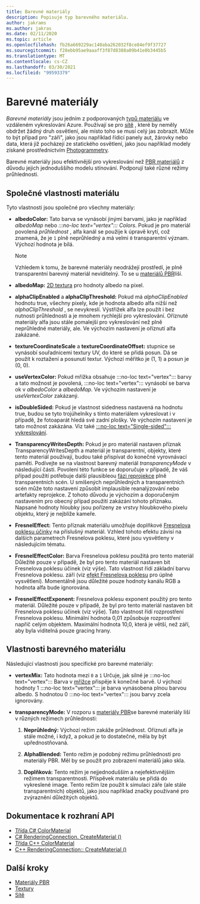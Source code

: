```yaml
---
title: Barevné materiály
description: Popisuje typ barevného materiálu.
author: jakrams
ms.author: jakras
ms.date: 02/11/2020
ms.topic: article
ms.openlocfilehash: fb26a669229ac140aba262032f8ce84ef9f37727
ms.sourcegitcommit: f28ebb95ae9aaaff3f87d8388a09b41e0b3445b5
ms.translationtype: MT
ms.contentlocale: cs-CZ
ms.lasthandoff: 03/30/2021
ms.locfileid: "99593379"
---
```

# <a name="color-materials"></a>Barevné materiály

*Barevné materiály* jsou jedním z podporovaných [typů materiálu](../../concepts/materials.md) ve vzdáleném vykreslování Azure. Používají se pro [sítě](../../concepts/meshes.md) , které by neměly obdržet žádný druh osvětlení, ale místo toho se musí celý jas zobrazit. Může to být případ pro "záři", jako jsou například řídicí panely aut, žárovky nebo data, která již pocházejí ze statického osvětlení, jako jsou například modely získané prostřednictvím [Photogrammetry](https://en.wikipedia.org/wiki/Photogrammetry).

Barevné materiály jsou efektivnější pro vykreslování než [PBR materiálů](pbr-materials.md) z důvodu jejich jednoduššího modelu stínování. Podporují také různé režimy průhlednosti.

## <a name="common-material-properties"></a>Společné vlastnosti materiálu

Tyto vlastnosti jsou společné pro všechny materiály:

* **albedoColor:** Tato barva se vynásobí jinými barvami, jako je například *albedoMap* nebo *:::no-loc text="vertex"::: Colors*. Pokud je pro materiál povolená *průhlednost* , alfa kanál se použije k úpravě krytí, což znamená, že je `1` plně neprůhledný a má velmi `0` transparentní význam. Výchozí hodnota je bílá.

  > [!NOTE]
  > Vzhledem k tomu, že barevné materiály neodrážejí prostředí, je plně transparentní barevný materiál neviditelný. To se u [materiálů PBR](pbr-materials.md)liší.

* **albedoMap:** [2D textura](../../concepts/textures.md) pro hodnoty albedo na pixel.

* **alphaClipEnabled** a **alphaClipThreshold:** Pokud má *alphaClipEnabled* hodnotu true, všechny pixely, kde je hodnota albedo alfa nižší než *alphaClipThreshold* , se nevykreslí. Výstřižek alfa lze použít i bez nutnosti průhlednosti a je mnohem rychlejší pro vykreslování. Oříznuté materiály alfa jsou stále pomalejší pro vykreslování než plně neprůhledné materiály, ale. Ve výchozím nastavení je oříznutí alfa zakázané.

* **textureCoordinateScale** a **textureCoordinateOffset:** stupnice se vynásobí souřadnicemi textury UV, do které se přidá posun. Dá se použít k roztažení a posunutí textur. Výchozí měřítko je (1, 1) a posun je (0, 0).

* **useVertexColor:** Pokud mřížka obsahuje :::no-loc text="vertex"::: barvy a tato možnost je povolená, :::no-loc text="vertex"::: vynásobí se barva ok v *albedoColor* a *albedoMap*. Ve výchozím nastavení je *useVertexColor* zakázaný.

* **isDoubleSided:** Pokud je vlastnost sidedness nastavená na hodnotu true, budou se tyto trojúhelníky s tímto materiálem vykreslovat i v případě, že fotoaparát hledá své zadní plošky. Ve výchozím nastavení je tato možnost zakázána. Viz také [ :::no-loc text="Single-sided"::: vykreslování](single-sided-rendering.md).

* **TransparencyWritesDepth:** Pokud je pro materiál nastaven příznak TransparencyWritesDepth a materiál je transparentní, objekty, které tento materiál používají, budou také přispívat do konečné vyrovnávací paměti. Podívejte se na vlastnost barevný materiál *transparencyMode* v následující části. Povolení této funkce se doporučuje v případě, že váš případ použití potřebuje další plausibleou [fázi reprojekce](late-stage-reprojection.md) plně transparentních scén. U smíšených neprůhledných a transparentních scén může toto nastavení způsobit implausible reanalýzování nebo artefakty reprojekce. Z tohoto důvodu je výchozím a doporučeným nastavením pro obecný případ použití zakázání tohoto příznaku. Napsané hodnoty hloubky jsou pořízeny ze vrstvy hloubkového pixelu objektu, který je nejblíže kameře.

* **FresnelEffect:** Tento příznak materiálu umožňuje doplňkové [Fresnelova poklesu účinky](../../overview/features/fresnel-effect.md) na příslušný materiál. Vzhled tohoto efektu závisí na dalších parametrech Fresnelova poklesu, které jsou vysvětleny v následujícím tématu. 

* **FresnelEffectColor:** Barva Fresnelova poklesu použitá pro tento materiál Důležité pouze v případě, že byl pro tento materiál nastaven bit Fresnelova poklesu účinek (viz výše). Tato vlastnost řídí základní barvu Fresnelova poklesu. září (viz [efekt Fresnelova poklesu](../../overview/features/fresnel-effect.md) pro úplné vysvětlení). Momentálně jsou důležité pouze hodnoty kanálu RGB a hodnota alfa bude ignorována.

* **FresnelEffectExponent:** Fresnelova poklesu exponent použitý pro tento materiál. Důležité pouze v případě, že byl pro tento materiál nastaven bit Fresnelova poklesu účinek (viz výše). Tato vlastnost řídí rozprostření Fresnelova poklesu. Minimální hodnota 0,01 způsobuje rozprostření napříč celým objektem. Maximální hodnota 10,0, která je větší, než září, aby byla viditelná pouze gracing hrany.

## <a name="color-material-properties"></a>Vlastnosti barevného materiálu

Následující vlastnosti jsou specifické pro barevné materiály:

* **vertexMix:** Tato hodnota mezi `0` a `1` Určuje, jak silné je :::no-loc text="vertex"::: Barva v [mřížce](../../concepts/meshes.md) přispěje k konečné barvě. U výchozí hodnoty 1 :::no-loc text="vertex"::: je barva vynásobena plnou barvou albedo. S hodnotou 0 :::no-loc text="vertex"::: jsou barvy zcela ignorovány.

* **transparencyMode:** V rozporu s [materiály PBR](pbr-materials.md)se barevné materiály liší v různých režimech průhlednosti:

  1. **Neprůhledný:** Výchozí režim zakáže průhlednost. Oříznutí alfa je stále možné, i když, a pokud je to dostatečné, měla by být upřednostňovaná.
  
  1. **AlphaBlended:** Tento režim je podobný režimu průhlednosti pro materiály PBR. Měl by se použít pro zobrazení materiálů jako skla.

  1. **Doplňková:** Tento režim je nejjednodušším a nejefektivnějším režimem transparentnosti. Příspěvek materiálu se přidá do vykreslené image. Tento režim lze použít k simulaci záře (ale stále transparentních) objektů, jako jsou například značky používané pro zvýraznění důležitých objektů.

## <a name="api-documentation"></a>Dokumentace k rozhraní API

* [Třída C# ColorMaterial](/dotnet/api/microsoft.azure.remoterendering.colormaterial)
* [C# RenderingConnection. CreateMaterial ()](/dotnet/api/microsoft.azure.remoterendering.renderingconnection.creatematerial)
* [Třída C++ ColorMaterial](/cpp/api/remote-rendering/colormaterial)
* [C++ RenderingConnection:: CreateMaterial ()](/cpp/api/remote-rendering/renderingconnection#creatematerial)

## <a name="next-steps"></a>Další kroky

* [Materiály PBR](pbr-materials.md)
* [Textury](../../concepts/textures.md)
* [Sítě](../../concepts/meshes.md)
